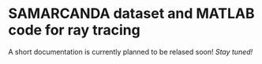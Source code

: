 # SAMARCANDA dataset and MATLAB code for ray tracing

A short documentation is currently planned to be relased soon! *Stay tuned!*